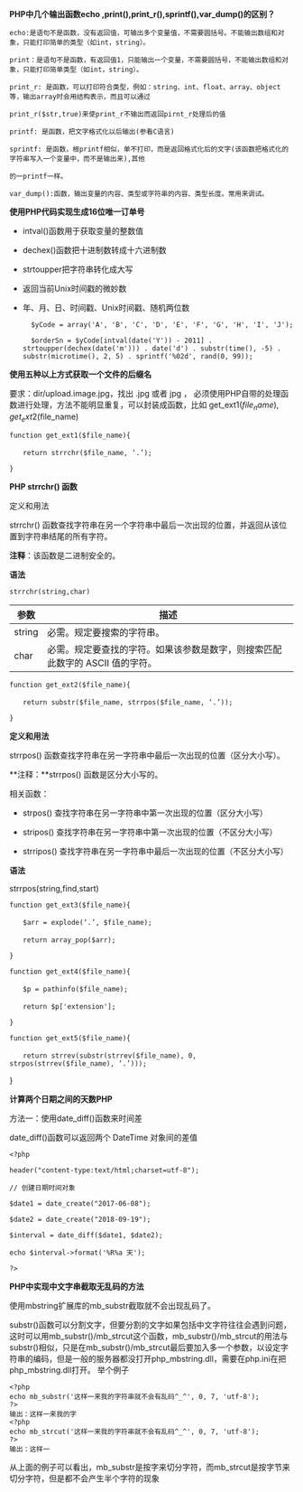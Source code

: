 **PHP中几个输出函数echo ,print(),print_r(),sprintf(),var_dump()的区别？**

    echo:是语句不是函数，没有返回值，可输出多个变量值，不需要圆括号。不能输出数组和对象，只能打印简单的类型（如int，string）。
    
    print：是语句不是函数，有返回值1，只能输出一个变量，不需要圆括号，不能输出数组和对象，只能打印简单类型（如int，string）。
    
    print_r: 是函数，可以打印符合类型，例如：string、int、float、array、object等，输出array时会用结构表示，而且可以通过

	print_r($str,true)来使print_r不输出而返回pirnt_r处理后的值
    
    printf: 是函数，把文字格式化以后输出(参看C语言)
    
    sprintf: 是函数，根printf相似，单不打印，而是返回格式化后的文字(该函数把格式化的字符串写入一个变量中，而不是输出来),其他

	的一printf一样。
    
    var_dump():函数，输出变量的内容、类型或字符串的内容、类型长度。常用来调试。

**使用PHP代码实现生成16位唯一订单号**

- intval()函数用于获取变量的整数值
 
- dechex()函数把十进制数转成十六进制数
 
- strtoupper把字符串转化成大写
 
- 返回当前Unix时间戳的微妙数

- 年、月、日、时间戳、Unix时间戳、随机两位数


    	$yCode = array('A', 'B', 'C', 'D', 'E', 'F', 'G', 'H', 'I', 'J');
    	
    	$orderSn = $yCode[intval(date('Y')) - 2011] . strtoupper(dechex(date('m'))) . date('d') . substr(time(), -5) . substr(microtime(), 2, 5) . sprintf('%02d', rand(0, 99));

**使用五种以上方式获取一个文件的后缀名**

要求：dir/upload.image.jpg，找出 .jpg 或者 jpg ，
必须使用PHP自带的处理函数进行处理，方法不能明显重复，可以封装成函数，比如 get_ext1($file_name), get_ext2($file_name)

    function get_ext1($file_name){
    
    　　return strrchr($file_name, ‘.’);
    
    }

**PHP strrchr() 函数**

定义和用法

strrchr() 函数查找字符串在另一个字符串中最后一次出现的位置，并返回从该位置到字符串结尾的所有字符。

**注释**：该函数是二进制安全的。

**语法**

    strrchr(string,char)
|参数|描述|
|---|---|
|string|必需。规定要搜索的字符串。|
|char|必需。规定要查找的字符。如果该参数是数字，则搜索匹配此数字的 ASCII 值的字符。|



    
    function get_ext2($file_name){
    
    　　return substr($file_name, strrpos($file_name, ‘.’));
    
    }

**定义和用法**

strrpos() 函数查找字符串在另一字符串中最后一次出现的位置（区分大小写）。

**注释：**strrpos() 函数是区分大小写的。

相关函数：

- strpos() 查找字符串在另一字符串中第一次出现的位置（区分大小写）

- stripos() 查找字符串在另一字符串中第一次出现的位置（不区分大小写）

- strripos() 查找字符串在另一字符串中最后一次出现的位置（不区分大小写）

**语法**

strrpos(string,find,start)
    
    function get_ext3($file_name){
    
    　　$arr = explode(‘.’, $file_name);
    
    　　return array_pop($arr);
    
    }
    
    function get_ext4($file_name){
    
    　　$p = pathinfo($file_name);
    
    　　return $p['extension'];
    
    }
    
    function get_ext5($file_name){
    
    　　return strrev(substr(strrev($file_name), 0, strpos(strrev($file_name), ‘.’)));
    
}

**计算两个日期之间的天数PHP**

方法一：使用date_diff()函数来时间差

date_diff()函数可以返回两个 DateTime 对象间的差值

    <?php 
    
    header("content-type:text/html;charset=utf-8");
    
    // 创建日期时间对象
    
    $date1 = date_create("2017-06-08"); 
    
    $date2 = date_create("2018-09-19"); 
    
    $interval = date_diff($date1, $date2); 
    
    echo $interval->format('%R%a 天');
    
    ?>

**PHP中实现中文字串截取无乱码的方法**

使用mbstring扩展库的mb_substr截取就不会出现乱码了。

substr()函数可以分割文字，但要分割的文字如果包括中文字符往往会遇到问题，这时可以用mb_substr()/mb_strcut这个函数，mb_substr()/mb_strcut的用法与substr()相似，只是在mb_substr()/mb_strcut最后要加入多一个参数，以设定字符串的编码，但是一般的服务器都没打开php_mbstring.dll，需要在php.ini在把php_mbstring.dll打开。
举个例子

    <?php
    echo mb_substr('这样一来我的字符串就不会有乱码^_^', 0, 7, 'utf-8');
    ?>
    输出：这样一来我的字
    <?php
    echo mb_strcut('这样一来我的字符串就不会有乱码^_^', 0, 7, 'utf-8');
    ?>
    输出：这样一

从上面的例子可以看出，mb_substr是按字来切分字符，而mb_strcut是按字节来切分字符，但是都不会产生半个字符的现象